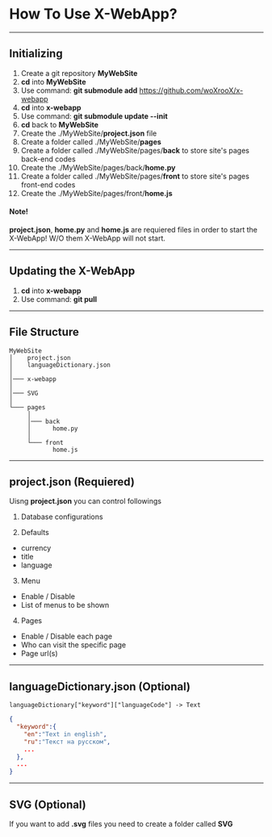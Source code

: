 # How To Use X-WebApp?

---

## Initializing
1. Create a git repository **MyWebSite**
2. **cd** into **MyWebSite**
3. Use command: **git submodule add** https://github.com/woXrooX/x-webapp
4. **cd** into **x-webapp**
5. Use command: **git submodule update --init**
6. **cd** back to **MyWebSite**
7. Create the ./MyWebSite/**project.json** file
8. Create a folder called ./MyWebSite/**pages**
9. Create a folder called ./MyWebSite/pages/**back** to store site's pages back-end codes
10. Create the ./MyWebSite/pages/back/**home.py**
11. Create a folder called ./MyWebSite/pages/**front** to store site's pages front-end codes
12. Create the ./MyWebSite/pages/front/**home.js**

#### Note!
**project.json**, **home.py** and **home.js** are requiered files in order to start the X-WebApp!
W/O them X-WebApp will not start.

---

## Updating the X-WebApp
1. **cd** into **x-webapp**
2. Use command: **git pull**

---

## File Structure
```
MyWebSite
│    project.json
│    languageDictionary.json
│
│─── x-webapp
│
│─── SVG
│
└─── pages
     │
     │─── back
     │      home.py
     │
     └─── front
            home.js
```

---

## project.json (Requiered)
Uisng **project.json** you can control followings
1. Database configurations

2. Defaults
  - currency
  - title
  - language

3. Menu
  - Enable / Disable
  - List of menus to be shown

4. Pages
  - Enable / Disable each page
  - Who can visit the specific page
  - Page url(s)

---

## languageDictionary.json (Optional)
```languageDictionary["keyword"]["languageCode"] -> Text```

```JSON
{
  "keyword":{
    "en":"Text in english",
    "ru":"Текст на русском",
    ...
  },
  ...
}
```

---

## SVG (Optional)
If you want to add **.svg** files you need to create a folder called **SVG**
